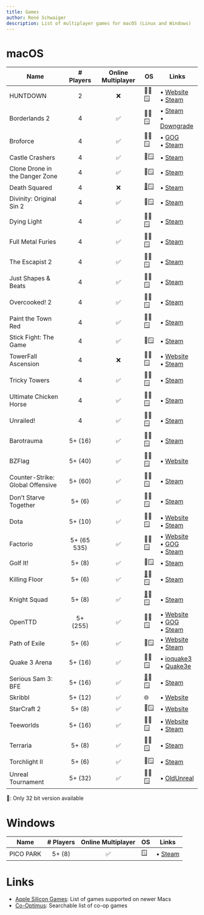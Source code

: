 ```yaml
---
title: Games
author: René Schwaiger
description: List of multiplayer games for macOS (Linux and Windows)
---
```


# macOS

| Name                             |  # Players  | Online Multiplayer | OS              | Links                                                                                                                                                       |
| -------------------------------- | :---------: | :----------------: | --------------- | ----------------------------------------------------------------------------------------------------------------------------------------------------------- |
| HUNTDOWN                         |      2      |         ❌         | 🍏🐧🪟           | • [Website](https://huntdown.com) <br/> • [Steam](https://store.steampowered.com/app/598550/HUNTDOWN/)                                                      |
| Borderlands 2                    |      4      |         ✅         | 🍏🐧🪟           | • [Steam](https://store.steampowered.com/agecheck/app/49520/) <br/> • [Downgrade](https://steamcommunity.com/sharedfiles/filedetails/?id=2014284368)        |
| Broforce                         |      4      |         ✅         | 🍏🐧🪟           | • [GOG](https://www.gog.com/game/broforce) <br/> • [Steam](https://store.steampowered.com/app/274190/Broforce/)                                             |
| Castle Crashers                  |      4      |         ✅         | 🍏🪟             | • [Steam](https://store.steampowered.com/app/204360/Castle_Crashers/)                                                                                       |
| Clone Drone in the Danger Zone   |      4      |         ✅         | 🍏🪟             | • [Steam](https://store.steampowered.com/app/597170/Clone_Drone_in_the_Danger_Zone/)                                                                        |
| Death Squared                    |      4      |         ❌         | [🍎](#32bit)🪟   | • [Steam](https://store.steampowered.com/app/471810/Death_Squared/)                                                                                         |
| Divinity: Original Sin 2         |      4      |         ✅         | 🍏🪟             | • [Steam](https://store.steampowered.com/app/435150/Divinity_Original_Sin_2__Definitive_Edition/)                                                           |
| Dying Light                      |      4      |         ✅         | 🍏🐧🪟           | • [Steam](https://store.steampowered.com/app/239140/Dying_Light_Enhanced_Edition/)                                                                          |
| Full Metal Furies                |      4      |         ✅         | 🍏🐧🪟           | • [Steam](https://store.steampowered.com/app/416600/Full_Metal_Furies/)                                                                                     |
| The Escapist 2                   |      4      |         ✅         | 🍏🐧🪟           | • [Steam](https://store.steampowered.com/app/641990/The_Escapists_2/)                                                                                       |
| Just Shapes & Beats              |      4      |         ✅         | 🍏🐧🪟           | • [Steam](https://store.steampowered.com/app/531510/Just_Shapes__Beats/)                                                                                    |
| Overcooked! 2                    |      4      |         ✅         | 🍏🐧🪟           | • [Steam](https://store.steampowered.com/app/728880/Overcooked_2/)                                                                                          |
| Paint the Town Red               |      4      |         ✅         | 🍏🐧🪟           | • [Steam](https://store.steampowered.com/app/337320/Paint_the_Town_Red/)                                                                                    |
| Stick Fight: The Game            |      4      |         ✅         | 🍏🪟             | • [Steam](https://store.steampowered.com/app/674940/)                                                                                                       |
| TowerFall Ascension              |      4      |         ❌         | 🍏🐧🪟           | • [Website](http://www.towerfall-game.com) <br/> • [Steam](https://store.steampowered.com/app/251470/TowerFall_Ascension/)                                  |
| Tricky Towers                    |      4      |         ✅         | 🍏🐧🪟           | • [Steam](https://store.steampowered.com/app/437920/)                                                                                                       |
| Ultimate Chicken Horse           |      4      |         ✅         | 🍏🐧🪟           | • [Steam](https://store.steampowered.com/app/386940/Ultimate_Chicken_Horse/)                                                                                |
| Unrailed!                        |      4      |         ✅         | 🍏🐧🪟           | • [Steam](https://store.steampowered.com/app/1016920/Unrailed/)                                                                                             |
| Barotrauma                       |   5+ (16)   |         ✅         | 🍏🐧🪟           | • [Steam](https://store.steampowered.com/app/602960/Barotrauma/)                                                                                            |
| BZFlag                           |   5+ (40)   |         ✅         | 🍏🐧🪟           | • [Website](https://www.bzflag.org)                                                                                                                         |
| Counter-Strike: Global Offensive |   5+ (60)   |         ✅         | 🍏🐧🪟           | • [Steam](https://store.steampowered.com/app/730)                                                                                                           |
| Don’t Starve Together            |   5+ (6)    |         ✅         | 🍏🐧🪟           | • [Steam](https://store.steampowered.com/app/322330/Dont_Starve_Together/)                                                                                  |
| Dota                             |   5+ (10)   |         ✅         | 🍏🐧🪟           | • [Website](https://www.dota2.com) <br/> • [Steam](https://store.steampowered.com/app/570/Dota_2/)                                                          |
| Factorio                         | 5+ (65 535) |         ✅         | 🍏🐧🪟           | • [Website](https://www.factorio.com) <br/> • [GOG](https://www.gog.com/game/factorio) <br/> • [Steam](https://store.steampowered.com/app/427520/Factorio/) |
| Golf It!                         |   5+ (8)    |         ✅         | 🍏🪟             | • [Steam](https://store.steampowered.com/app/571740/Golf_It/)                                                                                               |
| Killing Floor                    |   5+ (6)    |         ✅         | [🍎](#32bit)🐧🪟 | • [Steam](https://store.steampowered.com/app/1250/Killing_Floor)                                                                                            |
| Knight Squad                     |   5+ (8)    |         ✅         | [🍎](#32bit)🐧🪟 | • [Steam](https://store.steampowered.com/app/294000/Knight_Squad/)                                                                                          |
| OpenTTD                          |  5+ (255)   |         ✅         | 🍏🐧🪟           | • [Website](https://www.openttd.org/) <br/>• [GOG](https://www.gog.com/game/openttd) <br/> • [Steam](https://store.steampowered.com/app/1536610/OpenTTD/)   |
| Path of Exile                    |   5+ (6)    |         ✅         | 🍏🪟             | • [Website](https://www.pathofexile.com) <br/> • [Steam](https://store.steampowered.com/app/238960/Path_of_Exile/)                                          |
| Quake 3 Arena                    |   5+ (16)   |         ✅         | 🍏🐧🪟           | • [ioquake3](https://github.com/ioquake/ioq3) <br/> • [Quake3e](https://github.com/ec-/Quake3e)                                                             |
| Serious Sam 3: BFE               |   5+ (16)   |         ✅         | [🍎](#32bit)🐧🪟 | • [Steam](https://store.steampowered.com/app/41070/Serious_Sam_3_BFE/)                                                                                      |
| Skribbl                          |   5+ (12)   |         ✅         | 🌐              | • [Website](https://skribbl.io)                                                                                                                             |
| StarCraft 2                      |   5+ (8)    |         ✅         | 🍏🪟             | • [Website](https://starcraft2.com)                                                                                                                         |
| Teeworlds                        |   5+ (16)   |         ✅         | 🍏🐧🪟           | • [Website](https://www.teeworlds.com) <br/> • [Steam](https://store.steampowered.com/app/380840/Teeworlds/)                                                |
| Terraria                         |   5+ (8)    |         ✅         | 🍏🐧🪟           | • [Steam](https://store.steampowered.com/app/105600/Terraria/)                                                                                              |
| Torchlight II                    |   5+ (6)    |         ✅         | 🍏🪟             | • [Steam](https://store.steampowered.com/app/200710/Torchlight_II/)                                                                                         |
| Unreal Tournament                |   5+ (32)   |         ✅         | 🍏🐧🪟           | • [OldUnreal](https://github.com/OldUnreal/UnrealTournamentPatches)                                                                                         |

<a name="32bit">🍎</a>: Only 32 bit version available

# Windows

| Name      | # Players | Online Multiplayer | OS  | Links                                                            |
| --------- | :-------: | :----------------: | --- | ---------------------------------------------------------------- |
| PICO PARK |  5+ (8)   |         ✅         | 🪟   | • [Steam](https://store.steampowered.com/app/1509960/PICO_PARK/) |

# Links

- [Apple Silicon Games](https://applesilicongames.com/games): List of games supported on newer Macs
- [Co-Optimus](https://www.co-optimus.com/games.php): Searchable list of co-op games
